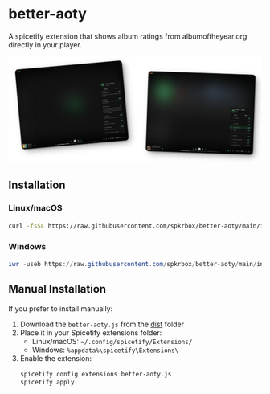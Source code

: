 # better-aoty

A spicetify extension that shows album ratings from albumoftheyear.org directly in your player.

![better-aoty preview](./assets/preview.png)

## Installation

### Linux/macOS

```bash
curl -fsSL https://raw.githubusercontent.com/spkrbox/better-aoty/main/install.sh | sh
```

### Windows

```powershell
iwr -useb https://raw.githubusercontent.com/spkrbox/better-aoty/main/install.ps1 | iex
```

## Manual Installation

If you prefer to install manually:

1. Download the `better-aoty.js` from the [dist](https://raw.githubusercontent.com/spkrbox/better-aoty/dist/better-aoty.js) folder
2. Place it in your Spicetify extensions folder:
    - Linux/macOS: `~/.config/spicetify/Extensions/`
    - Windows: `%appdata%\spicetify\Extensions\`
3. Enable the extension:
    ```bash
    spicetify config extensions better-aoty.js
    spicetify apply
    ```
